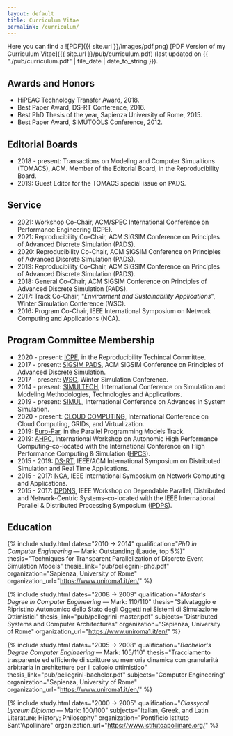 ```yaml
---
layout: default
title: Curriculum Vitae
permalink: /curriculum/
---
```



Here you can find a
![PDF]({{ site.url }}/images/pdf.png)
[PDF Version of my Curriculum Vitae]({{ site.url }}/pub/curriculum.pdf)
(last updated on {{ "./pub/curriculum.pdf" | file_date | date_to_string }}).


## Awards and Honors

* HiPEAC Technology Transfer Award, 2018.
* Best Paper Award, DS-RT Conference, 2016.
* Best PhD Thesis of the year, Sapienza University of Rome, 2015.
* Best Paper Award, SIMUTOOLS Conference, 2012.

## Editorial Boards

* 2018 - present: Transactions on Modeling and Computer Simualtions (TOMACS), ACM. Member of the Editorial Board, in the Reproducibility Board.
* 2019: Guest Editor for the TOMACS special issue on PADS.

## Service

* 2021: Workshop Co-Chair, ACM/SPEC International Conference on Performance Engineering (ICPE).
* 2021: Reproducibility Co-Chair, ACM SIGSIM Conference on Principles of Advanced Discrete Simulation (PADS).
* 2020: Reproducibility Co-Chair, ACM SIGSIM Conference on Principles of Advanced Discrete Simulation (PADS).
* 2019: Reproducibility Co-Chair, ACM SIGSIM Conference on Principles of Advanced Discrete Simulation (PADS).
* 2018: General Co-Chair, ACM SIGSIM Conference on Principles of Advanced Discrete Simulation (PADS).
* 2017: Track Co-Chair, "<em>Environment and Sustainability Applications</em>", Winter Simulation Conference (WSC).
* 2016: Program Co-Chair, IEEE International Symposium on Network Computing and Applications (NCA).

## Program Committee Membership

* 2020 - present: [ICPE](https://icpe2019.spec.org/),  in the Reproducibility Techincal Committee.
* 2017 - present: [SIGSIM PADS](http://www.acm-sigsim-pads.org/), ACM SIGSIM Conference on Principles of Advanced Discrete Simulation.
* 2017 - present: [WSC](http://informs-sim.org/), Winter Simulation Conference.
* 2014 - present: [SIMULTECH](http://www.simultech.org/), International Conference on Simulation and Modeling Methodologies, Technologies and Applications.
* 2019 - present: [SIMUL](https://www.iaria.org/conferences2019/SIMUL19.html), International Conference on Advances in System Simulation.
* 2020 - present: [CLOUD COMPUTING](https://www.iaria.org/conferences2021/ComCLOUDCOMPUTING21.html), International Conference on Cloud Computing, GRIDs, and Virtualization.
* 2019: [Euro-Par](http://www.europar.org/), in the Parallel Programming Models Track.
* 2019: [AHPC](http://hpcs2019.cisedu.info/2-conference/workshops/workshop09-ahpc), International Workshop on Autonomic High Performance Computing–co-located with the International Conference on High Performance Computing & Simulation ([HPCS](http://hpcs2019.cisedu.info/)).
* 2015 - 2019: [DS-RT](http://ds-rt.com/), IEEE/ACM International Symposium on Distributed Simulation and Real Time Applications.
* 2015 - 2017: [NCA](http://www.ieee-nca.org/), IEEE International Symposium on Network Computing and Applications.
* 2015 - 2017:  [DPDNS](http://www.iti.uni-luebeck.de/DPDNS16/), IEEE Workshop on Dependable Parallel, Distributed and Network-Centric Systems–co-located with the IEEE International Parallel & Distributed Processing Symposium ([IPDPS](http://www.ipdps.org/)).

## Education

{% include study.html dates="2010 &rarr; 2014"
                      qualification="<em>PhD in Computer Engineering</em> &mdash; Mark: Outstanding (Laude, top 5%)"
                      thesis="Techniques for Transparent Parallelization of Discrete Event Simulation Models"
                      thesis_link="pub/pellegrini-phd.pdf"
                      organization="Sapienza, University of Rome"
                      organization_url="https://www.uniroma1.it/en/"  %}

{% include study.html dates="2008 &rarr; 2009"
                      qualification="<em>Master's Degree in Computer Engineering</em> &mdash; Mark: 110/110"
                      thesis="Salvataggio e Ripristino Autonomico dello Stato degli Oggetti nei Sistemi di Simulazione Ottimistici"
                      thesis_link="pub/pellegrini-master.pdf"
                      subjects="Distributed Systems and Computer Architectures"
                      organization="Sapienza, University of Rome"
                      organization_url="https://www.uniroma1.it/en/"  %}

{% include study.html dates="2005 &rarr; 2008"
                      qualification="<em>Bachelor's Degree Computer Engineering</em> &mdash; Mark: 105/110"
                      thesis="Tracciamento trasparente ed efficiente di scritture su memoria dinamica con granularità arbitraria in architetture per il calcolo ottimistico"
                      thesis_link="pub/pellegrini-bachelor.pdf"
                      subjects="Computer Engineering"
                      organization="Sapienza, University of Rome"
                      organization_url="https://www.uniroma1.it/en/"  %}

{% include study.html dates="2000 &rarr; 2005"
                      qualification="<em>Classycal Lyceum Diploma</em> &mdash; Mark: 100/100"
                      subjects="Italian, Greek, and Latin Literature; History; Philosophy"
                      organization="Pontificio Istituto Sant'Apollinare"
                      organization_url="https://www.istitutoapollinare.org/"  %}
